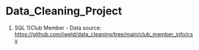 # Data_Cleaning_Project
1. SQL
   1)Club Member - Data source: https://github.com/iweld/data_cleaning/tree/main/club_member_info/csv
